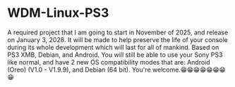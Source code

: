 # WDM-Linux-PS3
A required project that I am going to start in November of 2025, and release on January 3, 2028. It will be made to help preserve the life of your console during its whole development which will last for all of mankind. Based on PS3 XMB, Debian, and Android.
You will still be able to use your Sony PS3 like normal, and have 2 new OS compatibility modes that are: Android (Oreo) (V1.0 - V1.9.9), and Debian (64 bit). You're welcome.😁😁😁😁😁😁😁😁
